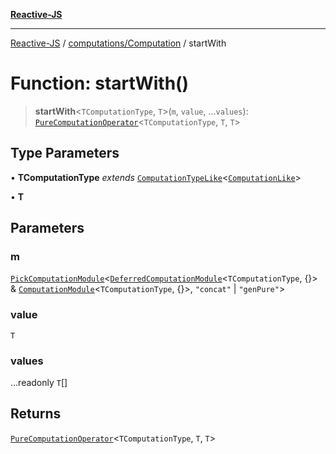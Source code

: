 [**Reactive-JS**](../../../README.md)

***

[Reactive-JS](../../../README.md) / [computations/Computation](../README.md) / startWith

# Function: startWith()

> **startWith**\<`TComputationType`, `T`\>(`m`, `value`, ...`values`): [`PureComputationOperator`](../../type-aliases/PureComputationOperator.md)\<`TComputationType`, `T`, `T`\>

## Type Parameters

• **TComputationType** *extends* [`ComputationTypeLike`](../../interfaces/ComputationTypeLike.md)\<[`ComputationLike`](../../interfaces/ComputationLike.md)\>

• **T**

## Parameters

### m

[`PickComputationModule`](../../type-aliases/PickComputationModule.md)\<[`DeferredComputationModule`](../../interfaces/DeferredComputationModule.md)\<`TComputationType`, \{\}\> & [`ComputationModule`](../../interfaces/ComputationModule.md)\<`TComputationType`, \{\}\>, `"concat"` \| `"genPure"`\>

### value

`T`

### values

...readonly `T`[]

## Returns

[`PureComputationOperator`](../../type-aliases/PureComputationOperator.md)\<`TComputationType`, `T`, `T`\>
